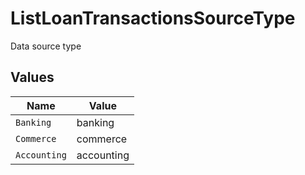 # ListLoanTransactionsSourceType

Data source type


## Values

| Name         | Value        |
| ------------ | ------------ |
| `Banking`    | banking      |
| `Commerce`   | commerce     |
| `Accounting` | accounting   |